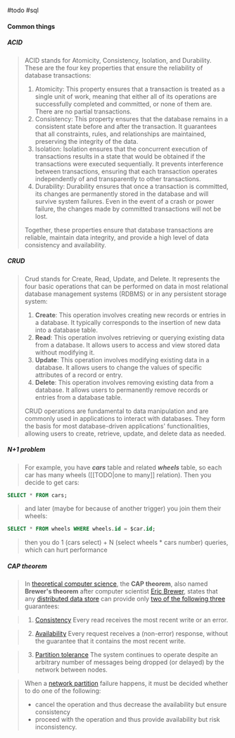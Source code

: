 #todo #sql

#### Common things
##### ACID
> ACID stands for Atomicity, Consistency, Isolation, and Durability. These are the four key properties that ensure the reliability of database transactions:
> 1. Atomicity: This property ensures that a transaction is treated as a single unit of work, meaning that either all of its operations are successfully completed and committed, or none of them are. There are no partial transactions.
> 2. Consistency: This property ensures that the database remains in a consistent state before and after the transaction. It guarantees that all constraints, rules, and relationships are maintained, preserving the integrity of the data.
> 3. Isolation: Isolation ensures that the concurrent execution of transactions results in a state that would be obtained if the transactions were executed sequentially. It prevents interference between transactions, ensuring that each transaction operates independently of and transparently to other transactions.
> 4. Durability: Durability ensures that once a transaction is committed, its changes are permanently stored in the database and will survive system failures. Even in the event of a crash or power failure, the changes made by committed transactions will not be lost.
>
> Together, these properties ensure that database transactions are reliable, maintain data integrity, and provide a high level of data consistency and availability.

##### CRUD 
> Crud stands for Create, Read, Update, and Delete. It represents the four basic operations  that can be performed on data in most relational database management systems (RDBMS) or in any persistent storage system:
> 1. **Create**: This operation involves creating new records or entries in a database. It typically corresponds to the insertion of new data into a database table.
> 2. **Read**: This operation involves retrieving or querying existing data from a database. It allows users to access and view stored data without modifying it.
> 3. **Update**: This operation involves modifying existing data in a database. It allows users to change the values of specific attributes of a record or entry.
> 4. **Delete**: This operation involves removing existing data from a database. It allows users to permanently remove records or entries from a database table.
>
>CRUD operations are fundamental to data manipulation and are commonly used in applications to interact with databases. They form the basis for most database-driven applications' functionalities, allowing users to create, retrieve, update, and delete data as needed.

##### N+1 problem
> For example, you have ***cars*** table and related ***wheels*** table, so each car has many wheels ([[TODO|one to many]] relation). Then you decide to get cars: 
```sql
SELECT * FROM cars;
```
> and later (maybe for because of another trigger) you join them their wheels:
```sql
SELECT * FROM wheels WHERE wheels.id = $car.id;
``` 
> then you do 1 (cars select) + N (select wheels * cars number) queries, which can hurt performance

##### CAP theorem
> In [theoretical computer science](https://en.wikipedia.org/wiki/Theoretical_computer_science "Theoretical computer science"), the **CAP theorem**, also named **Brewer's theorem** after computer scientist [Eric Brewer](https://en.wikipedia.org/wiki/Eric_Brewer_(scientist) "Eric Brewer (scientist)"), states that any [distributed data store](https://en.wikipedia.org/wiki/Distributed_data_store "Distributed data store") can provide only [two of the following three](https://en.wikipedia.org/wiki/Trilemma "Trilemma") guarantees:


> 1. [Consistency](https://en.wikipedia.org/wiki/Consistency_model "Consistency model")
Every read receives the most recent write or an error.

> 2. [Availability](https://en.wikipedia.org/wiki/Availability "Availability")
Every request receives a (non-error) response, without the guarantee that it contains the most recent write.

> 3. [Partition tolerance](https://en.wikipedia.org/wiki/Network_partitioning "Network partitioning")
The system continues to operate despite an arbitrary number of messages being dropped (or delayed) by the network between nodes.

>When a [network partition](https://en.wikipedia.org/wiki/Network_partition "Network partition") failure happens, it must be decided whether to do one of the following:
> - cancel the operation and thus decrease the availability but ensure consistency
> - proceed with the operation and thus provide availability but risk inconsistency.
